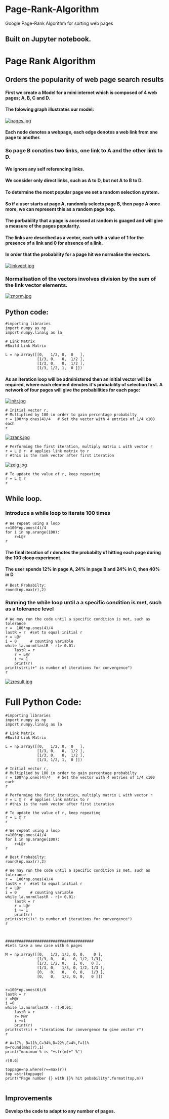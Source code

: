 # Page-Rank-Algorithm
Google Page-Rank Algorithm for sorting web pages
## Built on Jupyter notebook.

# Page Rank Algorithm
## Orders the popularity of web page search results
#### First we create a Model for a mini internet which is composed of 4 web pages; A, B, C and D.
#### The folowing graph illustrates our model:
[![pages.jpg](https://i.postimg.cc/6TJT6Yh5/pages.jpg)](https://postimg.cc/XBLnQKhT)
#### Each node denotes a webpage, each edge denotes a web link from one page to another.
### So page B conatins two links, one link to A and the other link to D.
#### We ignore any self referencing links.
#### We consider only direct links, such as A to D, but not A to B to D.

#### To determine the most popular page we set a random selection system.
#### So if a user starts at page A, randomly selects page B, then page A once more, we can represent this as a random page hop.
#### The porbability that a page is accessed at random is guaged and will give a measure of the pages popularity.
#### The links are described as a vector, each with a value of 1 for the presence of a link and 0 for absence of a link.
#### In order that the probability for a page hit we normalise the vectors.


[![linkvect.jpg](https://i.postimg.cc/pdhTjw1X/linkvect.jpg)](https://postimg.cc/GBRdw5CZ)

### Normalisation of the vectors involves division by the sum of the link vector elements.

[![znorm.jpg](https://i.postimg.cc/Y9RJC9f4/znorm.jpg)](https://postimg.cc/MMcsszLx)


## Python code:
```
#importing libraries
import numpy as np
import numpy.linalg as la
```
```
# Link Matrix
#Build Link Matrix

L = np.array([[0,   1/2, 0,  0   ],
              [1/3, 0,   0,  1/2 ],
              [1/3, 0,   0,  1/2 ],
              [1/3, 1/2, 1,  0 ]])
```

#### As an iteration loop will be administered then an initial vector will be required, where each element denotes it's probability of selection first. A network of four pages will give the probabilities for each page:
[![initr.jpg](https://i.postimg.cc/fTcgzkzM/initr.jpg)](https://postimg.cc/dL09nsZf)

```
# Initial vector r,
# Multiplied by 100 in order to gain percentage probabilty
r = 100*np.ones(4)/4   # Set the vector with 4 entries of 1/4 x100 each
r    
```
[![zrank.jpg](https://i.postimg.cc/RVhN9JQH/zrank.jpg)](https://postimg.cc/svFV4XLj)

```
# Performing the first iteration, multiply matrix L with vector r
r = L @ r  # applies link matrix to r
r #this is the rank vector after first iteration
```


[![zeig.jpg](https://i.postimg.cc/2Svj8QqV/zeig.jpg)](https://postimg.cc/QF8ZfWJ3)

```
# To update the value of r, keep repeating 
r = L @ r 
r
```

## While loop.
### Introduce a while loop to iterate 100 times
```
# We repeat using a loop
r=100*np.ones(4)/4
for i in np.arange(100):
    r=L@r
r
```
#### The final iteration of r denotes the probabilty of hitting each page during the 100 cloop experiment.
#### The user spends 12% in page A, 24% in page B and 24% in C, then 40% in D
```
# Best Probabilty:
round(np.max(r),2)
```
### Running the while loop until a a specific condition is met, such as a tolerance level
```
# We may run the code until a specific condition is met, such as tolerance
r =  100*np.ones(4)/4
lastR = r  #set to equal initial r
r = L@r
i = 0      # counting variable
while la.norm(lastR - r)> 0.01:
    lastR = r
    r = L@r
    i += 1
    print(r)
print(str(i)+" is number of iterations for convergence")
r
```
[![zresult.jpg](https://i.postimg.cc/N0CQdpSC/zresult.jpg)](https://postimg.cc/5Hvc0qx8)


# Full Python Code:
```
#importing libraries
import numpy as np
import numpy.linalg as la

# Link Matrix
#Build Link Matrix

L = np.array([[0,   1/2, 0,  0   ],
              [1/3, 0,   0,  1/2 ],
              [1/3, 0,   0,  1/2 ],
              [1/3, 1/2, 1,  0 ]])
              
# Initial vector r,
# Multiplied by 100 in order to gain percentage probabilty
r = 100*np.ones(4)/4   # Set the vector with 4 entries of 1/4 x100 each
r      

# Performing the first iteration, multiply matrix L with vector r
r = L @ r  # applies link matrix to r
r #this is the rank vector after first iteration

# To update the value of r, keep repeating 
r = L @ r 
r

# We repeat using a loop
r=100*np.ones(4)/4
for i in np.arange(100):
    r=L@r
r

# Best Probabilty:
round(np.max(r),2)

# We may run the code until a specific condition is met, such as tolerance
r =  100*np.ones(4)/4
lastR = r  #set to equal initial r
r = L@r
i = 0      # counting variable
while la.norm(lastR - r)> 0.01:
    lastR = r
    r = L@r
    i += 1
    print(r)
print(str(i)+" is number of iterations for convergence")
r



#######################################
#Lets take a new case with 6 pages

M = np.array([[0,   1/2, 1/3, 0, 0,    0 ],
              [1/3, 0,   0,   0, 1/2, 1/3],
              [1/3, 1/2, 0,   1, 0,   0 ],
              [1/3, 0,   1/3, 0, 1/2, 1/3 ],
              [0,   0,   0,   0, 0,   1/3 ],
              [0,   0,   1/3, 0, 0,   0 ]])
              
              
r=100*np.ones(6)/6
lastR = r
r =M@r
i =0
while la.norm(lastR - r)>0.01:
    lastR = r
    r= M@r
    i +=1
    print(r)
print(str(i) + "iterations for convergence to give vector r")
r

# A=17%, B=11%,C=34%,D=22%,E=4%,F=11%
m=round(max(r),1)
print("maximum % is "+str(m)+" %")

r[0:6] 

toppage=np.where(r==max(r))
top =str(toppage)
print("Page number {} with {}% hit pobability".format(top,m))


```

## Improvements
#### Develop the code to adapt to any number of pages.
